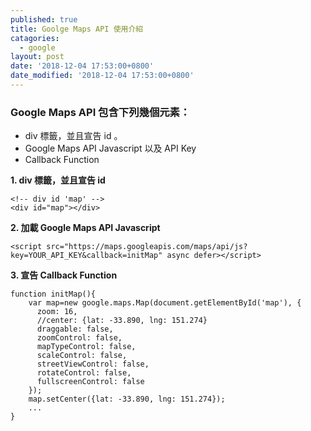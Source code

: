 ```yaml
---
published: true
title: Goolge Maps API 使用介紹
catagories:
  - google
layout: post
date: '2018-12-04 17:53:00+0800'
date_modified: '2018-12-04 17:53:00+0800'
---
```


### Google Maps API 包含下列幾個元素：
- div 標籤，並且宣告 id 。
- Google Maps API Javascript 以及 API Key
- Callback Function


**1. div 標籤，並且宣告 id**

```
<!-- div id 'map' --> 
<div id="map"></div>
```

**2. 加載 Google Maps API Javascript**

```
<script src="https://maps.googleapis.com/maps/api/js?key=YOUR_API_KEY&callback=initMap" async defer></script>
```

**3. 宣告 Callback Function**

```
function initMap(){
    var map=new google.maps.Map(document.getElementById('map'), {
      zoom: 16,
      //center: {lat: -33.890, lng: 151.274}
      draggable: false,
      zoomControl: false,
      mapTypeControl: false,
      scaleControl: false,
      streetViewControl: false,
      rotateControl: false,
      fullscreenControl: false
    });
    map.setCenter({lat: -33.890, lng: 151.274});
    ...
}
```
